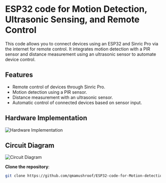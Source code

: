 # ESP32 code for Motion Detection, Ultrasonic Sensing, and Remote Control

This code allows you to connect devices using an ESP32 and Sinric Pro via the internet for remote control. It integrates motion detection with a PIR sensor and distance measurement using an ultrasonic sensor to automate device control.

## Features
- Remote control of devices through Sinric Pro.
- Motion detection using a PIR sensor.
- Distance measurement with an ultrasonic sensor.
- Automatic control of connected devices based on sensor input.

## Hardware Implementation
![Hardware Implementation](https://github.com/user-attachments/assets/f4ac567a-9537-4e10-8297-085225b3360e)


## Circuit Diagram
![Circuit Diagram](https://github.com/user-attachments/assets/5ddb98d3-f3eb-4f32-a770-05f1d7f5c065)

**Clone the repository**:  
   ```bash
   git clone https://github.com/qmamushroof/ESP32-code-for-Motion-detection-Ultrasonic-sensing-and-Remote-control.git
